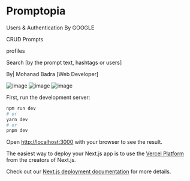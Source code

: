 # Promptopia
Users & Authentication By GOOGLE

CRUD Prompts

profiles

Search [by the prompt text, hashtags or users]


By| Mohanad Badra [Web Developer]

![image](https://github.com/MohanadBadra/next-promptopia/assets/78423601/809f3500-ba59-4513-b307-4acb04d317ee)
![image](https://github.com/MohanadBadra/next-promptopia/assets/78423601/2aefe2a9-8b08-4ba6-a7b9-6a89c7bbf520)
![image](https://github.com/MohanadBadra/next-promptopia/assets/78423601/f80b35a4-4a27-4ca7-ae19-467c3fd0cb1a)


First, run the development server:

```bash
npm run dev
# or
yarn dev
# or
pnpm dev
```

Open [http://localhost:3000](http://localhost:3000) with your browser to see the result.

The easiest way to deploy your Next.js app is to use the [Vercel Platform](https://vercel.com/new?utm_medium=default-template&filter=next.js&utm_source=create-next-app&utm_campaign=create-next-app-readme) from the creators of Next.js.

Check out our [Next.js deployment documentation](https://nextjs.org/docs/deployment) for more details.

